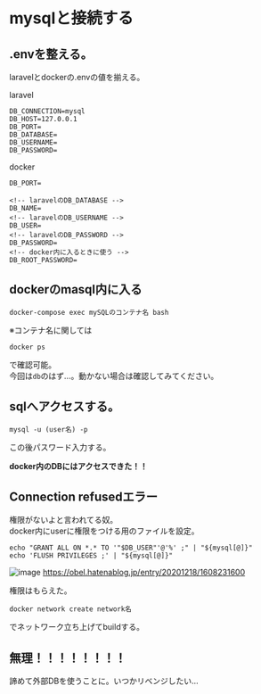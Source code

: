 # mysqlと接続する

## .envを整える。
laravelとdockerの.envの値を揃える。

laravel
```
DB_CONNECTION=mysql
DB_HOST=127.0.0.1
DB_PORT=
DB_DATABASE=
DB_USERNAME=
DB_PASSWORD=
```
docker
```
DB_PORT=

<!-- laravelのDB_DATABASE -->
DB_NAME=
<!-- laravelのDB_USERNAME -->
DB_USER=
<!-- laravelのDB_PASSWORD -->
DB_PASSWORD=
<!-- docker内に入るときに使う -->
DB_ROOT_PASSWORD=
```

## dockerのmasql内に入る
```
docker-compose exec mySQLのコンテナ名 bash
```

※コンテナ名に関しては
```
docker ps
```
で確認可能。  
今回は`db`のはず…。動かない場合は確認してみてください。

## sqlへアクセスする。
```
mysql -u (user名) -p
```
この後パスワード入力する。

**docker内のDBにはアクセスできた！！**

## Connection refusedエラー
権限がないよと言われてる奴。  
docker内にuserに権限をつける用のファイルを設定。

```
echo "GRANT ALL ON *.* TO '"$DB_USER"'@'%' ;" | "${mysql[@]}"
echo 'FLUSH PRIVILEGES ;' | "${mysql[@]}"
```
![image](https://user-images.githubusercontent.com/84951254/145712354-fc85ecd6-0bc0-49a3-824e-428e5d9e4833.png)
https://obel.hatenablog.jp/entry/20201218/1608231600  

権限はもらえた。
```
docker network create network名
```
でネットワーク立ち上げてbuildする。

## 無理！！！！！！！！
諦めて外部DBを使うことに。いつかリベンジしたい…
